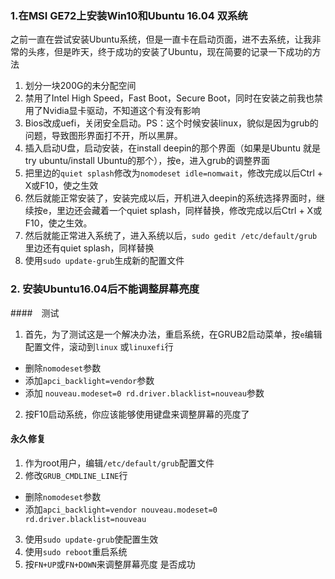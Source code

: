 ### 1.在MSI GE72上安装Win10和Ubuntu 16.04 双系统

之前一直在尝试安装Ubuntu系统，但是一直卡在启动页面，进不去系统，让我非常的头疼，但是昨天，终于成功的安装了Ubuntu，现在简要的记录一下成功的方法

1. 划分一块200G的未分配空间
2. 禁用了Intel High Speed，Fast Boot，Secure Boot，同时在安装之前我也禁用了Nvidia显卡驱动，不知道这个有没有影响
3. Bios改成uefi，关闭安全启动。PS：这个时候安装linux，貌似是因为grub的问题，导致图形界面打不开，所以黑屏。
4. 插入启动U盘，启动安装，在install deepin的那个界面（如果是Ubuntu 就是try ubuntu/install Ubuntu的那个），按e，进入grub的调整界面
5. 把里边的`quiet splash`修改为`nomodeset idle=nomwait`，修改完成以后Ctrl + X或F10，使之生效
6. 然后就能正常安装了，安装完成以后，开机进入deepin的系统选择界面时，继续按e，里边还会藏着一个quiet splash，同样替换，修改完成以后Ctrl + X或F10，使之生效。
7. 然后就能正常进入系统了，进入系统以后，`sudo gedit /etc/default/grub` 里边还有quiet splash，同样替换
8. 使用`sudo update-grub`生成新的配置文件

### 2. 安装Ubuntu16.04后不能调整屏幕亮度

####　测试

1. 首先，为了测试这是一个解决办法，重启系统，在GRUB2启动菜单，按`e`编辑配置文件，滚动到`linux` 或`linuxefi`行
  - 删除`nomodeset`参数
  - 添加`apci_backlight=vendor`参数
  - 添加 `nouveau.modeset=0 rd.driver.blacklist=nouveau`参数
2. 按F10启动系统，你应该能够使用键盘来调整屏幕的亮度了

#### 永久修复

1. 作为root用户，编辑`/etc/default/grub`配置文件
2. 修改`GRUB_CMDLINE_LINE`行
  - 删除`nomodeset`参数
  - 添加`apci_backlight=vendor nouveau.modeset=0 rd.driver.blacklist=nouveau`
3. 使用`sudo update-grub`使配置生效
4. 使用`sudo reboot`重启系统
5. 按`FN+UP`或`FN+DOWN`来调整屏幕亮度 是否成功



